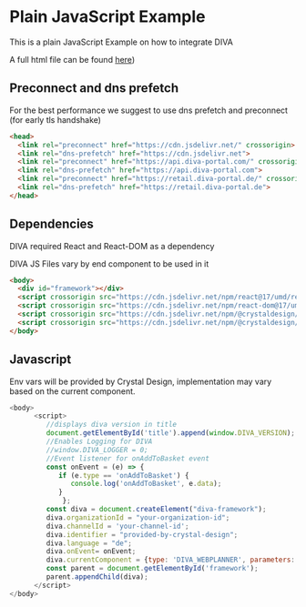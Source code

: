 # Plain JavaScript Example

This is a plain JavaScript Example on how to integrate DIVA

A full html file can be found [here](index.html))


## Preconnect and dns prefetch
For the best performance we suggest to use dns prefetch and preconnect (for early tls handshake)
```html
<head>
  <link rel="preconnect" href="https://cdn.jsdelivr.net/" crossorigin>
  <link rel="dns-prefetch" href="https://cdn.jsdelivr.net">
  <link rel="preconnect" href="https://api.diva-portal.com/" crossorigin>
  <link rel="dns-prefetch" href="https://api.diva-portal.com">
  <link rel="preconnect" href="https://retail.diva-portal.de/" crossorigin>
  <link rel="dns-prefetch" href="https://retail.diva-portal.de">
</head>
```

## Dependencies
DIVA required React and React-DOM as a dependency 

DIVA JS Files vary by end component to be used in it
```html
<body>
  <div id="framework"></div>
  <script crossorigin src="https://cdn.jsdelivr.net/npm/react@17/umd/react.production.min.js"></script>
  <script crossorigin src="https://cdn.jsdelivr.net/npm/react-dom@17/umd/react-dom.production.min.js"></script>
  <script crossorigin src="https://cdn.jsdelivr.net/npm/@crystaldesign/diva-core@7.27.1/build/umd/diva-core.umd.min.js"></script>
  <script crossorigin src="https://cdn.jsdelivr.net/npm/@crystaldesign/content-box@7.27.1/build/umd/content-box.umd.min.js"></script>
</body>
```

## Javascript
Env vars will be provided by Crystal Design, implementation may vary based on the current component.

```js script
<body>
      <script>
         //displays diva version in title
         document.getElementById('title').append(window.DIVA_VERSION);
         //Enables Logging for DIVA
         //window.DIVA_LOGGER = 0; 
         //Event listener for onAddToBasket event
         const onEvent = (e) => {
            if (e.type == 'onAddToBasket') {
               console.log('onAddToBasket', e.data);
            }
		     };
         const diva = document.createElement("diva-framework");
         diva.organizationId = "your-organization-id";
         diva.channelId = 'your-channel-id';
         diva.identifier = "provided-by-crystal-design";
         diva.language = "de";
         diva.onEvent= onEvent;
         diva.currentComponent = {type: 'DIVA_WEBPLANNER', parameters: {divaNr: "DIVA-123456"},};
         const parent = document.getElementById('framework');
         parent.appendChild(diva);
      </script>
</body>
```